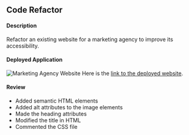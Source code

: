 ## Code Refactor
#### Description
Refactor an existing website for a marketing agency to improve its accessibility.
#### Deployed Application
![Marketing Agency Website](Assets/images/screenshot.png)
Here is the [link to the deployed website](https://herita7171.github.io/Herita7171/Code_Refactor/Develop/).
#### Review
* Added semantic HTML elements
* Added alt attributes to the image elements
* Made the heading attributes
* Modified the title in HTML
* Commented the CSS file

<!--
**Herita7171/Herita7171** is a ✨ _special_ ✨ repository because its `README.md` (this file) appears on your GitHub profile.

Here are some ideas to get you started:

- 🔭 I’m currently working on ...
- 🌱 I’m currently learning ...
- 👯 I’m looking to collaborate on ...
- 🤔 I’m looking for help with ...
- 💬 Ask me about ...
- 📫 How to reach me: ...
- 😄 Pronouns: ...
- ⚡ Fun fact: ...
-->
